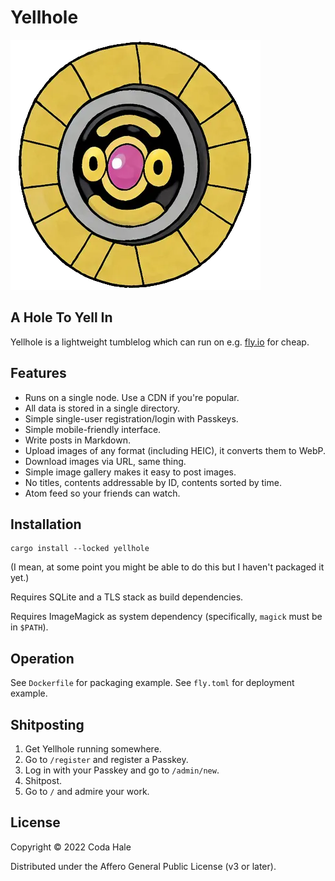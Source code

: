 # Yellhole

![A hole to yell in.](yellhole.webp)

## A Hole To Yell In

Yellhole is a lightweight tumblelog which can run on e.g. [fly.io](https://fly.io) for cheap.

## Features

* Runs on a single node. Use a CDN if you're popular.
* All data is stored in a single directory.
* Simple single-user registration/login with Passkeys.
* Simple mobile-friendly interface.
* Write posts in Markdown.
* Upload images of any format (including HEIC), it converts them to WebP.
* Download images via URL, same thing.
* Simple image gallery makes it easy to post images.
* No titles, contents addressable by ID, contents sorted by time.
* Atom feed so your friends can watch.

## Installation

```shell
cargo install --locked yellhole
```

(I mean, at some point you might be able to do this but I haven't packaged it yet.)

Requires SQLite and a TLS stack as build dependencies.

Requires ImageMagick as system dependency (specifically, `magick` must be in `$PATH`).

## Operation

See `Dockerfile` for packaging example. See `fly.toml` for deployment example.

## Shitposting

1. Get Yellhole running somewhere.
2. Go to `/register` and register a Passkey.
3. Log in with your Passkey and go to `/admin/new`.
4. Shitpost.
5. Go to `/` and admire your work.

## License

Copyright © 2022 Coda Hale

Distributed under the Affero General Public License (v3 or later).
